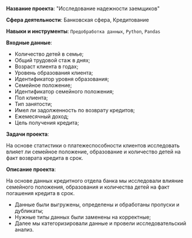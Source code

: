 **Название проекта**: "Исследование надежности заемщиков"

**Сфера деятельности**: Банковская сфера, Кредитование

**Навыки и инструменты**: `Предобработка данных`, `Python`, `Pandas`

**Входные данные**:

- Количество детей в семье;
- Общий трудовой стаж в днях;
- Возраст клиента в годах;
- Уровень образования клиента;
- Идентификатор уровня образования;
- Семейное положение;
- Идентификатор семейного положения;
- Пол клиента;
- Тип занятости;
- Имел ли задолженность по возврату кредитов;
- Ежемесячный доход;
- Цель получения кредита;

**Задачи проекта**: 

На основе статистики о платежеспособности клиентов исследовать влияет ли семейное положение, образование и количество детей на факт возврата кредита в срок.

**Описание проекта**:

На основе данных кредитного отдела банка мы исследовали влияние семейного положения, образования и количества детей на факт погашения кредита в срок. 

- Данные были выгружены, определены и обработаны пропуски и дубликаты;
- Нужные типы данных были заменены на корректные;
- Далее мы категоризировали данные и провели исследовательский анализ.
